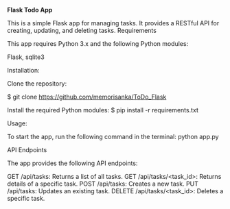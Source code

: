 **Flask Todo App**

This is a simple Flask app for managing tasks. It provides a RESTful API for creating, updating, and deleting tasks.
Requirements

This app requires Python 3.x and the following Python modules:

Flask,
sqlite3



Installation:

Clone the repository:

$ git clone https://github.com/memorisanka/ToDo_Flask

Install the required Python modules:
$ pip install -r requirements.txt

Usage:

To start the app, run the following command in the terminal:
python app.py


API Endpoints

The app provides the following API endpoints:

GET /api/tasks: Returns a list of all tasks.
GET /api/tasks/<task_id>: Returns details of a specific task.
POST /api/tasks: Creates a new task.
PUT /api/tasks: Updates an existing task.
DELETE /api/tasks/<task_id>: Deletes a specific task.